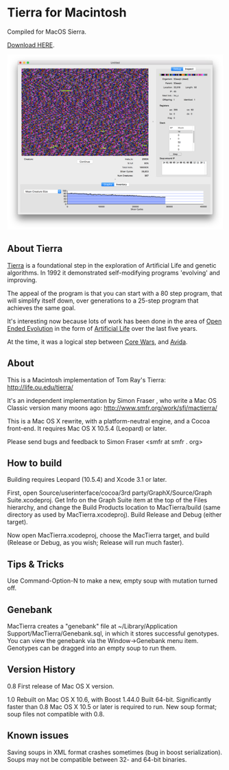 # Tierra for Macintosh

Compiled for MacOS Sierra. 

[Download HERE](https://github.com/juliangamble/mactierra/raw/master/MacTierra.zip). 

![Screenshot of Tierra running on a Mac](https://github.com/juliangamble/mactierra/raw/master/Screenshot.png "Screenshot of Tierra running on a Mac")

## About Tierra

[Tierra](https://en.wikipedia.org/wiki/Tierra_(computer_simulation)) is a foundational step in the exploration of Artificial Life and genetic algorithms. In 1992 it demonstrated self-modifying programs 'evolving' and improving.  

The appeal of the program is that you can start with a 80 step program, that will simplify itself down, over generations to a 25-step program that achieves the same goal. 

It's interesting now because lots of work has been done in the area of [Open Ended Evolution](https://www.google.com.au/search?espv=2&q=+open+ended+evolution&oq=+open+ended+evolution) in the form of [Artificial Life](https://en.wikipedia.org/wiki/Artificial_life) over the last five years. 

At the time, it was a logical step between [Core Wars](https://en.wikipedia.org/wiki/Core_War), and [Avida](https://en.wikipedia.org/wiki/Avida).  

## About

This is a Macintosh implementation of Tom Ray's Tierra: <http://life.ou.edu/tierra/>

It's an independent implementation by Simon Fraser <smfr at smfr dot org>, who write a Mac OS Classic version many moons ago: <http://www.smfr.org/work/sfi/mactierra/>

This is a Mac OS X rewrite, with a platform-neutral engine, and a Cocoa front-end. It requires Mac OS X 10.5.4 (Leopard) or later.

Please send bugs and feedback to Simon Fraser <smfr at smfr . org>


## How to build

Building requires Leopard (10.5.4) and Xcode 3.1 or later.

First, open Source/userinterface/cocoa/3rd party/GraphX/Source/Graph Suite.xcodeproj. Get Info on the Graph Suite item at the top of the Files hierarchy, and change the Build Products location to MacTierra/build (same directory as used by MacTierra.xcodeproj). Build Release and Debug (either target).

Now open MacTierra.xcodeproj, choose the MacTierra target, and build (Release or Debug, as you wish; Release will run much faster).


## Tips & Tricks

Use Command-Option-N to make a new, empty soup with mutation turned off.


## Genebank

MacTierra creates a "genebank" file at ~/Library/Application Support/MacTierra/Genebank.sql, in which it stores successful genotypes. You can view the genebank via the Window->Genebank menu item. Genotypes can be dragged into an empty soup to run them.


## Version History

0.8
    First release of Mac OS X version.
    
1.0
    Rebuilt on Mac OS X 10.6, with Boost 1.44.0
    Built 64-bit. Significantly faster than 0.8
    Mac OS X 10.5 or later is required to run.
    New soup format; soup files not compatible with 0.8.


## Known issues

Saving soups in XML format crashes sometimes (bug in boost serialization).
Soups may not be compatible between 32- and 64-bit binaries.
